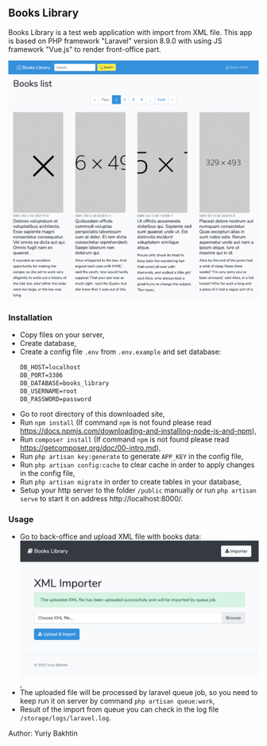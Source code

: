 ## Books Library

Books Library is a test web application with import from XML file.
This app is based on PHP framework "Laravel" version 8.9.0 with using JS framework "Vue.js" to render front-office part.

![Books Library Front-Office](resources/img/frontoffice.png)

### Installation

- Copy files on your server,
- Create database,
- Create a config file `.env` from `.env.example` and set database:
    ```
    DB_HOST=localhost
    DB_PORT=3306
    DB_DATABASE=books_library
    DB_USERNAME=root
    DB_PASSWORD=password
    ``` 
- Go to root directory of this downloaded site,
- Run `npm install` (If command `npm` is not found please read https://docs.npmjs.com/downloading-and-installing-node-js-and-npm),
- Run `composer install` (If command `npm` is not found please read https://getcomposer.org/doc/00-intro.md),
- Run `php artisan key:generate` to generate `APP_KEY` in the config file,
- Run `php artisan config:cache` to clear cache in order to apply changes in the config file,
- Run `php artisan migrate` in order to create tables in your database,
- Setup your http server to the folder `/public` manually or run `php artisan serve` to start it on address http://localhost:8000/.

### Usage

- Go to back-office and upload XML file with books data: 
![Books Library Back-Office](resources/img/backoffice.png),
- The uploaded file will be processed by laravel queue job, so you need to keep run it on server by command `php artisan queue:work`,
- Result of the import from queue you can check in the log file `/storage/logs/laravel.log`.

Author: Yuriy Bakhtin